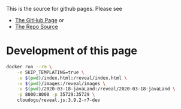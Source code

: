 This is the source for github pages. Please see 
* [The GitHub Page](https://cloudogu.github.io/k8s-appops-security-talks) or
* [The Repo Source](https://github.com/cloudogu/k8s-appops-security-talks) 

# Development of this page

```bash
docker run --rm \
    -e SKIP_TEMPLATING=true \
    -v $(pwd)/index.html:/reveal/index.html \
    -v $(pwd)/images:/reveal/images \
    -v $(pwd)/2020-03-18-javaLand:/reveal/2020-03-18-javaLand \
    -p 8000:8000 -p 35729:35729 \
    cloudogu/reveal.js:3.9.2-r7-dev
```
